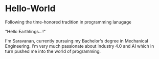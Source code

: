 # Hello-World
Following the time-honored tradition in programming lanugage 

"Hello Earthlings...!"

I'm Saravanan, currently pursuing my Bachelor's degree in Mechanical Engineering. I'm very much passionate about Industry 4.0 and AI which in turn pushed me into the world of programming.

